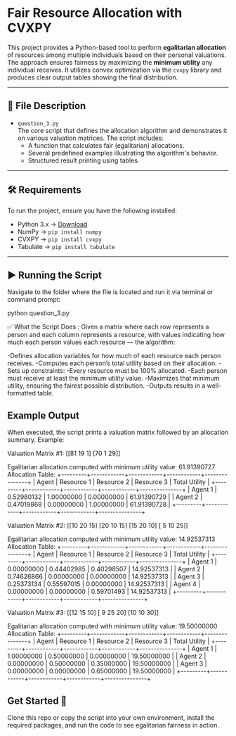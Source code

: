 # Fair Resource Allocation with CVXPY

This project provides a Python-based tool to perform **egalitarian allocation** of resources among multiple individuals based on their personal valuations. The approach ensures fairness by maximizing the **minimum utility** any individual receives. It utilizes convex optimization via the `cvxpy` library and produces clear output tables showing the final distribution.

---

## 📁 File Description

- `question_3.py`  
  The core script that defines the allocation algorithm and demonstrates it on various valuation matrices. The script includes:
  - A function that calculates fair (egalitarian) allocations.
  - Several predefined examples illustrating the algorithm's behavior.
  - Structured result printing using tables.

---

## 🛠 Requirements

To run the project, ensure you have the following installed:

- Python 3.x → [Download](https://www.python.org/)
- NumPy → `pip install numpy`
- CVXPY → `pip install cvxpy`
- Tabulate → `pip install tabulate`

---

## ▶️ Running the Script

Navigate to the folder where the file is located and run it via terminal or command prompt:

python question_3.py

✅ What the Script Does :
Given a matrix where each row represents a person and each column represents a resource, with values indicating how much each person values each resource — the algorithm:

-Defines allocation variables for how much of each resource each person receives.
-Computes each person’s total utility based on their allocation.
-Sets up constraints:
-Every resource must be 100% allocated.
-Each person must receive at least the minimum utility value.
-Maximizes that minimum utility, ensuring the fairest possible distribution.
-Outputs results in a well-formatted table.

## Example Output

When executed, the script prints a valuation matrix followed by an allocation summary. 
Example:

Valuation Matrix #1:
[[81 19  1]
 [70  1 29]]

Egalitarian allocation computed with minimum utility value: 61.91390727
Allocation Table:
+---------+------------+------------+------------+---------------+
|  Agent  | Resource 1 | Resource 2 | Resource 3 | Total Utility |
+---------+------------+------------+------------+---------------+
| Agent 1 | 0.52980132 | 1.00000000 | 0.00000000 |  61.91390729  |
| Agent 2 | 0.47019868 | 0.00000000 | 1.00000000 |  61.91390728  |
+---------+------------+------------+------------+---------------+

Valuation Matrix #2:
[[10 20 15]
 [20 10 15]
 [15 20 10]
 [ 5 10 25]]

Egalitarian allocation computed with minimum utility value: 14.92537313
Allocation Table:
+---------+------------+------------+------------+---------------+
|  Agent  | Resource 1 | Resource 2 | Resource 3 | Total Utility |
+---------+------------+------------+------------+---------------+
| Agent 1 | 0.00000000 | 0.44402985 | 0.40298507 |  14.92537313  |
| Agent 2 | 0.74626866 | 0.00000000 | 0.00000000 |  14.92537313  |
| Agent 3 | 0.25373134 | 0.55597015 | 0.00000000 |  14.92537313  |
| Agent 4 | 0.00000000 | 0.00000000 | 0.59701493 |  14.92537313  |
+---------+------------+------------+------------+---------------+

Valuation Matrix #3:
[[12 15 10]
 [ 9 25 20]
 [10 10 30]]

Egalitarian allocation computed with minimum utility value: 19.50000000
Allocation Table:
+---------+------------+------------+------------+---------------+
|  Agent  | Resource 1 | Resource 2 | Resource 3 | Total Utility |
+---------+------------+------------+------------+---------------+
| Agent 1 | 1.00000000 | 0.50000000 | 0.00000000 |  19.50000000  |
| Agent 2 | 0.00000000 | 0.50000000 | 0.35000000 |  19.50000000  |
| Agent 3 | 0.00000000 | 0.00000000 | 0.65000000 |  19.50000000  |
+---------+------------+------------+------------+---------------+
## Get Started 🚀
Clone this repo or copy the script into your own environment, install the required packages, and run the code to see egalitarian fairness in action.

